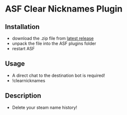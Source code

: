 # ASF Clear Nicknames Plugin

## Installation
- download the .zip file from [latest release](https://github.com/Zignixx/ASF-ClearNicknamesPlugin/releases/latest)
- unpack the file into the ASF plugins folder
- restart ASF

## Usage
- A direct chat to the destination bot is required!
- !clearnicknames

## Description
- Delete your steam name history!
